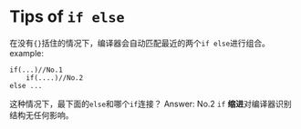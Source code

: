 # Tips of `if else`
在没有`{}`括住的情况下，编译器会自动匹配最近的两个`if else`进行组合。
example:
```
if(...)//No.1
    if(....)//No.2
else ...
```
这种情况下，最下面的`else`和哪个`if`连接？
Answer: No.2 `if`
**缩进**对编译器识别结构无任何影响。